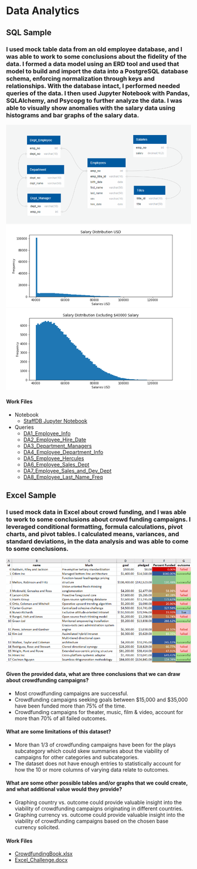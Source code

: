 # Data Analytics
## SQL Sample
### I used mock table data from an old employee database, and I was able to work to some conclusions about the fidelity of the data.  I formed a data model using an ERD tool and used that model to build and import the data into a PostgreSQL database schema, enforcing normalization through keys and relationships.  With the database intact, I performed needed queries of the data.  I then used Jupyter Notebook with Pandas, SQLAlchemy, and Psycopg to further analyze the data. I was able to visually show anomalies with the salary data using histograms and bar graphs of the salary data. 
![erd.gif](SQL/erd.gif)
![fullhist.gif](SQL/Bonus/b1_full_histogram.png)
![hist.gif](SQL/Bonus/b4_histogram_exclude_40000.png)
#### Work Files
- Notebook
  - [StaffDB Jupyter Notebook](/SQL/Bonus/StaffDB.ipynb)
- Queries
  - [DA1_Employee_Info](/SQL/EmployeeSQL/queries/DA1_Employee_Info.sql)
  - [DA2_Employee_Hire_Date](/SQL/EmployeeSQL/queries/DA2_Employee_Hire_Date.sql)
  - [DA3_Department_Managers](/SQL/EmployeeSQL/queries/DA3_Department_Managers.sql)
  - [DA4_Employee_Department_Info](/SQL/EmployeeSQL/queries/DA4_Employee_Department_Info.sql)
  - [DA5_Employee_Hercules](/SQL/EmployeeSQL/queries/DA5_Employee_Hercules.sql)
  - [DA6_Employee_Sales_Dept](/SQL/EmployeeSQL/queries/DA6_Employee_Sales_Dept.sql)
  - [DA7_Employee_Sales_and_Dev_Dept](/SQL/EmployeeSQL/queries/DA7_Employee_Sales_and_Dev_Dept.sql)
  - [DA8_Employee_Last_Name_Freq](/SQL/EmployeeSQL/queries/DA8_Employee_Last_Name_Freq.sql)
## Excel Sample
### I used mock data in Excel about crowd funding, and I was able to work to some conclusions about crowd funding campaigns. I leveraged conditional formatting, formula calculations, pivot charts, and pivot tables. I calculated means, variances, and standard deviations, in the data analysis and was able to come to some conclusions.
![crowd.gif](Excel/crowd.gif)
#### Given the provided data, what are three conclusions that we can draw about crowdfunding campaigns?
 - Most crowdfunding campaigns are successful.
 - Crowdfunding campaigns seeking goals between $15,000 and $35,000 have been funded more than 75% of the time.
 - Crowdfunding campaigns for theater, music, film & video, account for more than 70% of all failed outcomes.
#### What are some limitations of this dataset?
 - More than 1/3 of crowdfunding campaigns have been for the plays subcategory which could skew summaries about the viability of campaigns for other categories and subcategories.
 - The dataset does not have enough entries to statistically account for how the 10 or more columns of varying data relate to outcomes.
#### What are some other possible tables and/or graphs that we could create, and what additional value would they provide?
 - Graphing country vs. outcome could provide valuable insight into the viability of crowdfunding campaigns originating in different countries.
 - Graphing currency vs. outcome could provide valuable insight into the viability of crowdfunding campaigns based on the chosen base currency solicited.
#### Work Files
- [CrowdfundingBook.xlsx](Excel/work_files/CrowdfundingBook.xlsx)
- [Excel_Challenge.docx](Excel/work_files/Excel_Challenge.docx)
